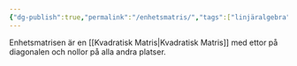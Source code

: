```yaml
---
{"dg-publish":true,"permalink":"/enhetsmatris/","tags":["linjäralgebra"]}
---
```



Enhetsmatrisen är en [[Kvadratisk Matris\|Kvadratisk Matris]] med ettor på diagonalen och nollor på alla andra platser.
